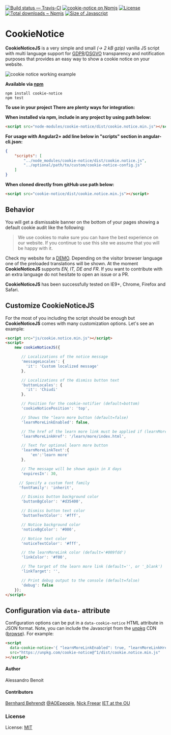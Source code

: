 [![Build status — Travis-CI][travis-icon]][travis]
[![cookie-notice on Npmjs][npm-icon]][npm]
[![License][license-icon]][mit]
[![Total downloads ~ Npmjs][downl-icon]][npm]
[![Size of Javascript][size-icon]][build]

# CookieNotice

**CookieNoticeJS** is a very simple and small *(→ 2 kB gzip)* vanilla JS script with multi language support for [GDPR][]/[DSGVO][]‎ transparency and
notification purposes that provides an easy way to show a cookie notice on your website.

<img src="https://i.imgur.com/koDf1h0.png" alt="cookie notice working example" align="center"/>

**Available via [npm][]**

```shell
npm install cookie-notice
npm test
```


**To use in your project There are plenty ways for integration:**

**When installed via npm, include in any project by using path below:**
```html
<script src="node-modules/cookie-notice/dist/cookie.notice.min.js"></script>
```

**For usage with Angular2+ add line below in "scripts" section in angular-cli.json:**
```json
{
    "scripts": [
        "../node_modules/cookie-notice/dist/cookie.notice.js",
        "../optional/path/to/custom/cookie-notice-config.js"
    ]
}
```

**When cloned directly from gitHub use path below:**
```html
<script src="cookie-notice/dist/cookie.notice.min.js"></script>
```

## Behavior
You will get a dismissable banner on the bottom of your pages showing a default cookie audit like the following:

> We use cookies to make sure you can have the best experience on our website. If you continue to use this site we assume that you will be happy with it.

Check my website for a [DEMO](http://codeb.it/). Depending on the visitor browser language one of the preloaded translations will be shown. At the moment **CookieNoticeJS** supports *EN, IT, DE and FR*. If you want to contribute with an extra language do not hesitate to open an issue or a PR.

**CookieNoticeJS** has been successfully tested on IE9+, Chrome, Firefox and Safari.

## Customize CookieNoticeJS

For the most of you including the script should be enough but **CookieNoticeJS** comes with many customization options. Let's see an example:

```html
<script src="js/cookie.notice.min.js"></script>
<script>
    new cookieNoticeJS({

       // Localizations of the notice message
       'messageLocales': {
         'it': 'Custom localized message'
       },

       // Localizations of the dismiss button text
       'buttonLocales': {
         'it': 'Chiudi'
       },

       // Position for the cookie-notifier (default=bottom)
       'cookieNoticePosition': 'top',

       // Shows the "learn more button (default=false)
       'learnMoreLinkEnabled': false,

       // The href of the learn more link must be applied if (learnMoreLinkEnabled=true)
       'learnMoreLinkHref': '/learn/more/index.html',

       // Text for optional learn more button
       'learnMoreLinkText':{
           'en':'learn more'
       },

       // The message will be shown again in X days
       'expiresIn': 30,

      // Specify a custom font family
      'fontFamily': 'inherit',

       // Dismiss button background color
       'buttonBgColor': '#d35400',  

       // Dismiss button text color
       'buttonTextColor': '#fff',

       // Notice background color
       'noticeBgColor': '#000',

       // Notice text color
       'noticeTextColor': '#fff',

       // the learnMoreLink color (default='#009fdd')
       'linkColor': '#f00',

       // The target of the learn more link (default='', or '_blank')
       'linkTarget': '',

       // Print debug output to the console (default=false)
       'debug': false
    });
</script>
```

## Configuration via `data-` attribute

Configuration options can be put in a `data-cookie-notice` HTML attribute in JSON format.
Note, you can include the Javascript from the [unpkg][] CDN ([browse][]).
For example:

```html
<script
  data-cookie-notice='{ "learnMoreLinkEnabled": true, "learnMoreLinkHref": "/privacy.html" }'
  src="https://unpkg.com/cookie-notice@^1/dist/cookie.notice.min.js"
></script>
```

#### Author
Alessandro Benoit

#### Contributors
[Bernhard Behrendt](mailto:bernhard.behrendt@aoe.com) [@AOEpeople](https://github.com/AOEpeople),
[Nick Freear](https://github.com/nfreear) [IET at the OU](https://github.com/IET-OU)

### License

License: [MIT][]


[MIT]: https://github.com/micc83/cookie-notice-js/blob/master/LICENSE
    "License: MIT | Copyright © 2018 Alessandro Benoit (micc83)."
[MIT-0]: https://mit-license.org/#2018
[travis-icon]: https://travis-ci.org/AOEpeople/cookie-notice.svg?branch=master
[travis]: https://travis-ci.org/AOEpeople/cookie-notice "Build status – Travis-CI"
[npm]: https://npmjs.com/package/cookie-notice "CookieNotice – on NPM"
[npm-icon]: https://badge.fury.io/js/cookie-notice.svg
[npm-i0]: https://img.shields.io/npm/v/cookie-notice.svg "(Timeout errors)"
[license-icon]: https://img.shields.io/npm/l/cookie-notice.svg
[downl-icon]: https://img.shields.io/npm/dt/cookie-notice.svg "Count of total downloads – NPM"
[build]: https://github.com/AOEpeople/cookie-notice/tree/master/dist
[size-icon]: https://img.shields.io/github/size/AOEpeople/cookie-notice/dist/cookie.notice.min.js.svg
    "Size of built Javascript, kilo-bytes (kB) – on GitHub"
[unpkg]: https://unpkg.com/ "unpkg is a fast, global content delivery network (CDN) for everything on npm."
[browse]: https://unpkg.com/cookie-notice@^1/ "Browse cookie-notice on unpkg"

[DSGVO]: https://de.wikipedia.org/wiki/Datenschutz-Grundverordnung "Datenschutz-Grundverordnung (DSGVO)"
[GDPR]: https://en.wikipedia.org/wiki/General_Data_Protection_Regulation "General Data Protection Regulation (GDPR)"

[End]: //.
